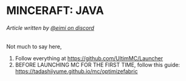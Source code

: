 # MINCERAFT: JAVA
###### Article written by [@eimi on discord](https://discord.id/?prefill=983667490850734080)
Not much to say here, 
1. Follow everything at https://github.com/UltimMC/Launcher
2. BEFORE LAUNCHING MC FOR THE FIRST TIME, 
follow this guide: https://tadashiiyume.github.io/mc/optimizefabric
